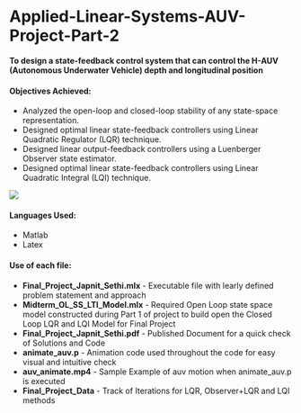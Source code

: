 # Applied-Linear-Systems-AUV-Project-Part-2

**To design a state-feedback control system that can control the H-AUV (Autonomous Underwater Vehicle) depth and longitudinal position** 

#### Objectives Achieved: 

- Analyzed the open-loop and closed-loop stability of any state-space representation.
- Designed optimal linear state-feedback controllers using Linear Quadratic Regulator (LQR) technique.
- Designed linear output-feedback controllers using a Luenberger Observer state estimator.
- Designed optimal linear state-feedback controllers using Linear Quadratic Integral (LQI) technique.

![](AUVANIMATE.JPEG)

#### Languages Used:
- Matlab
- Latex 

#### Use of each file:
- **Final_Project_Japnit_Sethi.mlx** - Executable file with learly defined problem statement and approach
- **Midterm_OL_SS_LTI_Model.mlx** - Required Open Loop state space model constructed during Part 1 of project to build open the Closed Loop LQR and LQI Model for Final Project
- **Final_Project_Japnit_Sethi.pdf** - Published Document for a quick check of Solutions and Code
- **animate_auv.p** - Animation code used throughout the code for easy visual and intuitive check
- **auv_animate.mp4** - Sample Example of auv motion when animate_auv.p is executed
- **Final_Project_Data** - Track of Iterations for LQR, Observer+LQR and LQI methods
